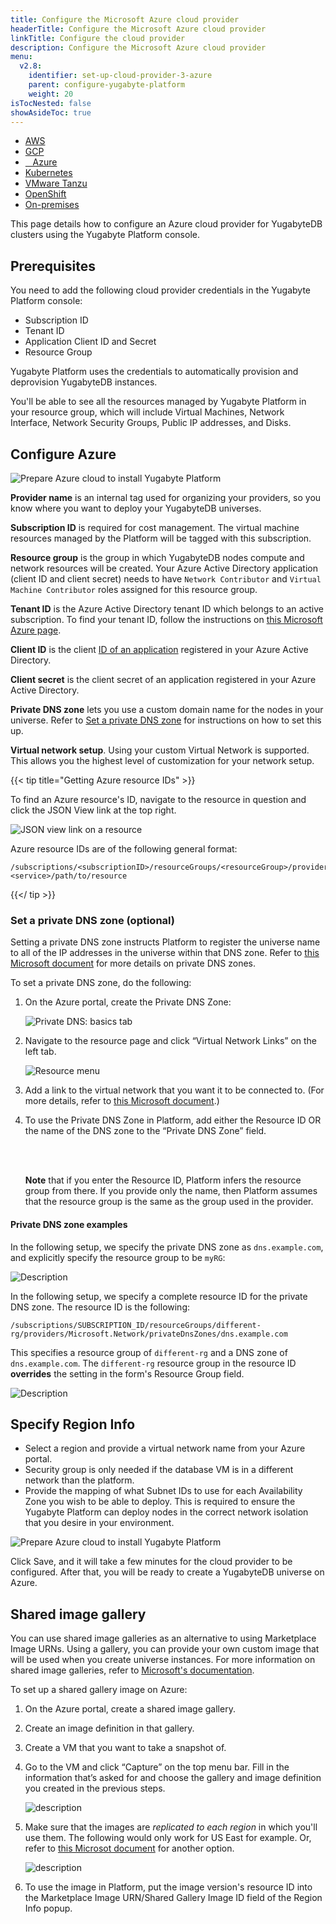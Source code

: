 ```yaml
---
title: Configure the Microsoft Azure cloud provider
headerTitle: Configure the Microsoft Azure cloud provider
linkTitle: Configure the cloud provider
description: Configure the Microsoft Azure cloud provider
menu:
  v2.8:
    identifier: set-up-cloud-provider-3-azure
    parent: configure-yugabyte-platform
    weight: 20
isTocNested: false
showAsideToc: true
---
```


<ul class="nav nav-tabs-alt nav-tabs-yb">

  <li>
    <a href="/latest/yugabyte-platform/configure-yugabyte-platform/set-up-cloud-provider/aws" class="nav-link">
      <i class="fab fa-aws"></i>
      AWS
    </a>
  </li>

  <li>
    <a href="/latest/yugabyte-platform/configure-yugabyte-platform/set-up-cloud-provider/gcp" class="nav-link">
      <i class="fab fa-google" aria-hidden="true"></i>
      GCP
    </a>
  </li>

  <li>
    <a href="/latest/yugabyte-platform/configure-yugabyte-platform/set-up-cloud-provider/azure" class="nav-link active">
      <i class="icon-azure" aria-hidden="true"></i>
      &nbsp;&nbsp; Azure
    </a>
  </li>

  <li>
    <a href="/latest/yugabyte-platform/configure-yugabyte-platform/set-up-cloud-provider/kubernetes" class="nav-link">
      <i class="fas fa-cubes" aria-hidden="true"></i>
      Kubernetes
    </a>
  </li>

  <li>
    <a href="/latest/yugabyte-platform/configure-yugabyte-platform/set-up-cloud-provider/vmware-tanzu" class="nav-link">
      <i class="fas fa-cubes" aria-hidden="true"></i>
      VMware Tanzu
    </a>
  </li>

<li>
    <a href="/latest/yugabyte-platform/configure-yugabyte-platform/set-up-cloud-provider/openshift" class="nav-link">
      <i class="fas fa-cubes" aria-hidden="true"></i>OpenShift</a>
  </li>

  <li>
    <a href="/latest/yugabyte-platform/configure-yugabyte-platform/set-up-cloud-provider/on-premises" class="nav-link">
      <i class="fas fa-building"></i>
      On-premises
    </a>
  </li>

</ul>

This page details how to configure an Azure cloud provider for YugabyteDB clusters using the Yugabyte Platform console.

## Prerequisites

You need to add the following cloud provider credentials in the Yugabyte Platform console:

* Subscription ID
* Tenant ID
* Application Client ID and Secret
* Resource Group

Yugabyte Platform uses the credentials to automatically provision and deprovision YugabyteDB instances.

You'll be able to see all the resources managed by Yugabyte Platform in your resource group, which will include Virtual Machines, Network Interface, Network Security Groups, Public IP addresses, and Disks.

## Configure Azure

![Prepare Azure cloud to install Yugabyte Platform](/images/yb-platform/install/azure/platform-azure-prepare-cloud-env-4.png)

**Provider name** is an internal tag used for organizing your providers, so you know where you want to deploy your YugabyteDB universes.

**Subscription ID** is required for cost management. The virtual machine resources managed by the Platform will be tagged with this subscription.

**Resource group** is the group in which YugabyteDB nodes compute and network resources will be created. Your Azure Active Directory application (client ID and client secret) needs to have `Network Contributor` and `Virtual Machine Contributor` roles assigned for this resource group.

**Tenant ID** is the Azure Active Directory tenant ID which belongs to an active subscription. To find your tenant ID, follow the instructions on [this Microsoft Azure page](https://docs.microsoft.com/en-us/azure/active-directory/develop/howto-create-service-principal-portal#get-tenant-and-app-id-values-for-signing-in).

**Client ID** is the client [ID of an application](https://docs.microsoft.com/en-us/azure/active-directory/develop/howto-create-service-principal-portal#option-2-create-a-new-application-secret) registered in your Azure Active Directory.

**Client secret** is the client secret of an application registered in your Azure Active Directory.

**Private DNS zone** lets you use a custom domain name for the nodes in your universe. Refer to [Set a private DNS zone](#set-a-private-dns-zone-optional) for instructions on how to set this up.

**Virtual network setup**. Using your custom Virtual Network is supported. This allows you the highest level of customization for your network setup.

{{< tip title="Getting Azure resource IDs" >}}

To find an Azure resource's ID, navigate to the resource in question and click the JSON View link at the top right.

![JSON view link on a resource](/images/yb-platform/install/azure/resource-get-json.png)

Azure resource IDs are of the following general format:

```output
/subscriptions/<subscriptionID>/resourceGroups/<resourceGroup>/providers/Microsoft.<service>/path/to/resource
```

{{</ tip >}}

### Set a private DNS zone (optional)

Setting a private DNS zone instructs Platform to register the universe name to all of the IP addresses in the universe within that DNS zone. Refer to [this Microsoft document](https://docs.microsoft.com/en-us/azure/dns/private-dns-privatednszone) for more details on private DNS zones.

To set a private DNS zone, do the following:

1. On the Azure portal, create the Private DNS Zone:

    ![Private DNS: basics tab](/images/yb-platform/install/azure/private-dns-basics-tab.png)

1. Navigate to the resource page and click “Virtual Network Links” on the left tab.

    ![Resource menu](/images/yb-platform/install/azure/resource-menu.png)

1. Add a link to the virtual network that you want it to be connected to. (For more details, refer to [this Microsoft document](https://docs.microsoft.com/en-us/azure/dns/private-dns-getstarted-portal).)

1. To use the Private DNS Zone in Platform, add either the Resource ID OR the name of the DNS zone to the “Private DNS Zone” field.

    <br/><br/>

    **Note** that if you enter the Resource ID, Platform infers the resource group from there. If you provide only the name, then Platform assumes that the resource group is the same as the group used in the provider.

#### Private DNS zone examples

In the following setup, we specify the private DNS zone as `dns.example.com`, and explicitly specify the resource group to be `myRG`:

![Description](/images/yb-platform/install/azure/private-dns-myrg.png)

In the following setup, we specify a complete resource ID for the private DNS zone. The resource ID is the following:

```output
/subscriptions/SUBSCRIPTION_ID/resourceGroups/different-rg/providers/Microsoft.Network/privateDnsZones/dns.example.com
```

This specifies a resource group of `different-rg` and a DNS zone of `dns.example.com`. The `different-rg` resource group in the resource ID **overrides** the setting in the form's Resource Group field.

![Description](/images/yb-platform/install/azure/private-dns-different-rg.png)

## Specify Region Info

* Select a region and provide a virtual network name from your Azure portal.
* Security group is only needed if the database VM is in a different network than the platform.
* Provide the mapping of what Subnet IDs to use for each Availability Zone you wish to be able to deploy. This is required to ensure the Yugabyte Platform can deploy nodes in the correct network isolation that you desire in your environment.

![Prepare Azure cloud to install Yugabyte Platform](/images/yb-platform/install/azure/platform-azure-prepare-cloud-env-5.png)

Click Save, and it will take a few minutes for the cloud provider to be configured. After that, you will be ready to create a YugabyteDB universe on Azure.

## Shared image gallery

You can use shared image galleries as an alternative to using Marketplace Image URNs. Using a gallery, you can provide your own custom image that will be used when you create universe instances. For more information on shared image galleries, refer to [Microsoft's documentation](https://docs.microsoft.com/en-us/azure/virtual-machines/shared-image-galleries).

To set up a shared gallery image on Azure:

1. On the Azure portal, create a shared image gallery.
1. Create an image definition in that gallery.
1. Create a VM that you want to take a snapshot of.
1. Go to the VM and click “Capture” on the top menu bar. Fill in the information that’s asked for and choose the gallery and image definition you created in the previous steps.

    ![description](/images/yb-platform/install/azure/shared-gallery-capture.png)

1. Make sure that the images are _replicated to each region_ in which you'll use them. The following would only work for US East for example. Or, refer to [this Microsot document](https://docs.microsoft.com/en-us/azure/virtual-machines/windows/shared-images-portal) for another option.

    ![description](/images/yb-platform/install/azure/shared-gallery-replication.png)

1. To use the image in Platform, put the image version's resource ID into the Marketplace Image URN/Shared Gallery Image ID field of the Region Info popup.
